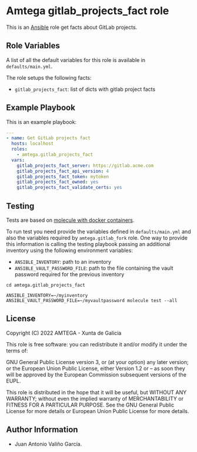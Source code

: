 # Amtega gitlab_projects_fact role

This is an [Ansible](http://www.ansible.com) role get facts about GitLab projects.

## Role Variables

A list of all the default variables for this role is available in `defaults/main.yml`.

The role setups the following facts:

- `gitlab_projects_fact`: list of dicts with gitlab project facts

## Example Playbook

This is an example playbook:

``` yaml
---
- name: Get GitLab projects fact
  hosts: localhost
  roles:  
    - amtega.gitlab_projects_fact
  vars:    
    gitlab_projects_fact_server: https://gitlab.acme.com
    gitlab_projects_fact_api_version: 4
    gitlab_projects_fact_token: mytoken
    gitlab_projects_fact_owned: yes
    gitlab_projects_fact_validate_certs: yes
```

## Testing

Tests are based on [molecule with docker containers](https://molecule.readthedocs.io/en/latest/installation.html).

To run test you need provide the variables defined in `defaults/main.yml` and also the variables required by `amtega.gitlab_fork` role. One way to provide this information is calling the testing playbook passing an additional inventory using the following environment variables:

- `ANSIBLE_INVENTORY`: path to an inventory
- `ANSIBLE_VAULT_PASSWORD_FILE`: path to the file containing the vault password required for the previous inventory

```shell
cd amtega.gitlab_projects_fact

ANSIBLE_INVENTORY=~/myinventory ANSIBLE_VAULT_PASSWORD_FILE=~/myvaultpassword molecule test --all
```

## License

Copyright (C) 2022 AMTEGA - Xunta de Galicia

This role is free software: you can redistribute it and/or modify it under the terms of:

GNU General Public License version 3, or (at your option) any later version; or the European Union Public License, either Version 1.2 or – as soon they will be approved by the European Commission ­subsequent versions of the EUPL.

This role is distributed in the hope that it will be useful, but WITHOUT ANY WARRANTY; without even the implied warranty of MERCHANTABILITY or FITNESS FOR A PARTICULAR PURPOSE.  See the GNU General Public License for more details or European Union Public License for more details.

## Author Information

- Juan Antonio Valiño García.
